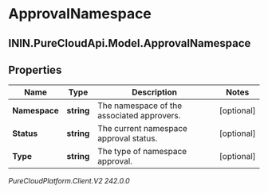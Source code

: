 # ApprovalNamespace

## ININ.PureCloudApi.Model.ApprovalNamespace

## Properties

|Name | Type | Description | Notes|
|------------ | ------------- | ------------- | -------------|
| **Namespace** | **string** | The namespace of the associated approvers. | [optional] |
| **Status** | **string** | The current namespace approval status. | [optional] |
| **Type** | **string** | The type of namespace approval. | [optional] |



_PureCloudPlatform.Client.V2 242.0.0_
